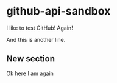 # github-api-sandbox 

I like to test GitHub! Again!

And this is another line.

## New section

Ok here I am again
